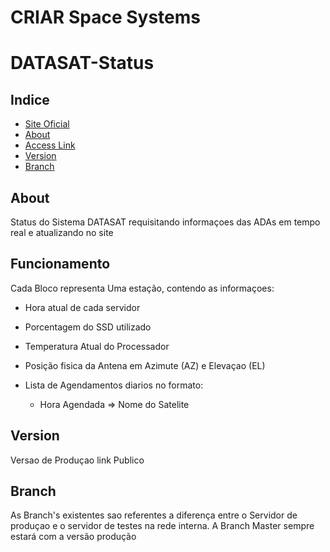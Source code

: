 # CRIAR Space Systems

# DATASAT-Status

## Indice
- [Site Oficial](http://criar.space)
- [About](#about)
- [Access Link](http://criar.space:81)
- [Version](#version)
- [Branch](#branch)


## About 
Status do Sistema DATASAT requisitando informaçoes das ADAs em tempo real e atualizando no site
 
## Funcionamento

Cada Bloco representa Uma estação, contendo as informaçoes:

- Hora atual de cada servidor
- Porcentagem do SSD utilizado
- Temperatura Atual do Processador
- Posição fisica da Antena em Azimute (AZ) e Elevaçao (EL)
 
- Lista de Agendamentos diarios no formato:

    - Hora Agendada  =>  Nome do Satelite


## Version
Versao de Produçao link Publico


## Branch

As Branch's existentes sao referentes a diferença entre o Servidor de produçao e o servidor de testes na rede interna. 
A Branch Master sempre estará com a versão produção